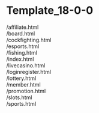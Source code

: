 # Template_18-0-0<br>
/affiliate.html <br>
/board.html <br>
/cockfighting.html <br>
/esports.html <br>
/fishing.html <br>
/index.html <br>
/livecasino.html <br>
/loginregister.html <br>
/lottery.html <br>
/member.html<br>
/promotion.html <br>
/slots.html <br>
/sports.html <br>
